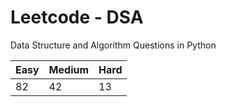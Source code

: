 # Leetcode - DSA

Data Structure and Algorithm Questions in Python

| Easy   |  Medium  | Hard |
|--------|----------|------|
|   82   |    42    |  13  |

